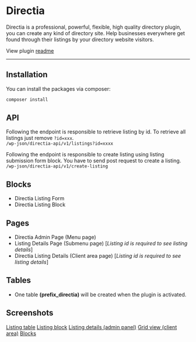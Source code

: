 # Directia
Directia is a professional, powerful, flexible, high quality directory plugin, you can create any kind of directory site. Help businesses everywhere get found through their listings by your directory website visitors.

View plugin [readme](./readme.txt)  
***

## Installation

You can install the packages via composer:

```bash
composer install
```

## API

Following the endpoint is responsible to retrieve listing by id. To retrieve all listings just remove `?id=xxx`.
<br>
`/wp-json/directia-api/v1/listings?id=xxxx`

Following the endpoint is responsible to create listing using listing submission form block. You have to send post request to create a listing.
<br>
`/wp-json/directia-api/v1/create-listing`


## Blocks

- Directia Listing Form
- Directia Listing Block

## Pages

- Directia Admin Page (Menu page)
- Listing Details Page (Submenu page) [*Listing id is required to see listing details*]
- Directia Listing Details (Client area page) [*Listing id is required to see listing details*]

## Tables

- One table <strong>(prefix_directia)</strong> will be created when the plugin is activated. 

## Screenshots
<a href="https://github.com/beyond88/directia/blob/main/assets/img/listing-table.png" rel="nofollow">Listing table</a></li>
<a href="https://github.com/beyond88/directia/blob/main/assets/img/listing-form.png" rel="nofollow">Listing block</a></li>
<a href="https://github.com/beyond88/directia/blob/main/assets/img/listing-details.png" rel="nofollow">Listing details (admin panel)</a></li>
<a href="https://github.com/beyond88/directia/blob/main/assets/img/grid-view.png" rel="nofollow">Grid view (client area)</a></li>
<a href="https://github.com/beyond88/directia/blob/main/assets/img/blocks.png" rel="nofollow">Blocks</a></li>

